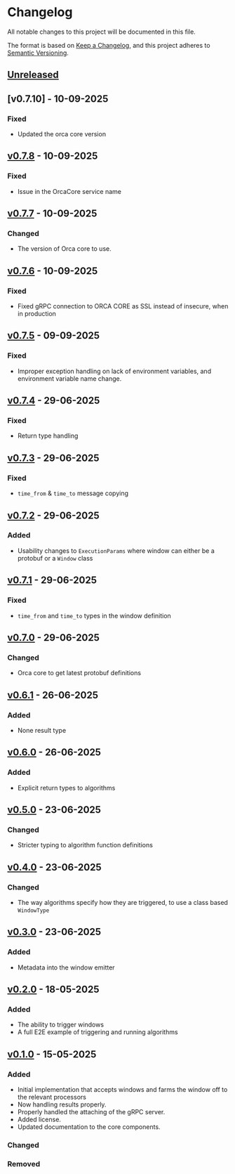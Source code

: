 # Changelog

All notable changes to this project will be documented in this file.

The format is based on [Keep a Changelog](https://keepachangelog.com/en/1.1.0/),
and this project adheres to [Semantic Versioning](https://semver.org/spec/v2.0.0.html).

## [Unreleased]

## [v0.7.10] - 10-09-2025

### Fixed

- Updated the orca core version

## [v0.7.8] - 10-09-2025

### Fixed

- Issue in the OrcaCore service name

## [v0.7.7] - 10-09-2025

### Changed

- The version of Orca core to use.

## [v0.7.6] - 10-09-2025

### Fixed

- Fixed gRPC connection to ORCA CORE as SSL instead of insecure, when in production

## [v0.7.5] - 09-09-2025

### Fixed

- Improper exception handling on lack of environment variables, and environment variable name change.

## [v0.7.4] - 29-06-2025

### Fixed

- Return type handling

## [v0.7.3] - 29-06-2025

### Fixed

- `time_from` & `time_to` message copying

## [v0.7.2] - 29-06-2025

### Added

- Usability changes to `ExecutionParams` where window can either be a protobuf or a `Window` class

## [v0.7.1] - 29-06-2025

### Fixed

- `time_from` and `time_to` types in the window definition

## [v0.7.0] - 29-06-2025

### Changed

- Orca core to get latest protobuf definitions

## [v0.6.1] - 26-06-2025

### Added

- None result type

## [v0.6.0] - 26-06-2025

### Added

- Explicit return types to algorithms

## [v0.5.0] - 23-06-2025

### Changed

- Stricter typing to algorithm function definitions

## [v0.4.0] - 23-06-2025

### Changed

- The way algorithms specify how they are triggered, to use a class based `WindowType`

## [v0.3.0] - 23-06-2025

### Added

- Metadata into the window emitter

## [v0.2.0] - 18-05-2025

### Added

- The ability to trigger windows
- A full E2E example of triggering and running algorithms

## [v0.1.0] - 15-05-2025

### Added

- Initial implementation that accepts windows and farms the window off to the relevant processors
- Now handling results properly.
- Properly handled the attaching of the gRPC server.
- Added license.
- Updated documentation to the core components.

### Changed

### Removed

[unreleased]: https://github.com/Predixus/Orca/compare/v0.7.11...HEAD
[v0.7.8]: https://github.com/Predixus/Orca/compare/v0.7.10...v0.7.11
[v0.7.8]: https://github.com/Predixus/Orca/compare/v0.7.9...v0.7.10
[v0.7.8]: https://github.com/Predixus/Orca/compare/v0.7.8...v0.7.9
[v0.7.8]: https://github.com/Predixus/Orca/compare/v0.7.7...v0.7.8
[v0.7.7]: https://github.com/Predixus/Orca/compare/v0.7.6...v0.7.7
[v0.7.6]: https://github.com/Predixus/Orca/compare/v0.7.5...v0.7.6
[v0.7.5]: https://github.com/Predixus/Orca/compare/v0.7.4...v0.7.5
[v0.7.4]: https://github.com/Predixus/Orca/compare/v0.7.3...v0.7.4
[v0.7.3]: https://github.com/Predixus/Orca/compare/v0.7.2...v0.7.3
[v0.7.2]: https://github.com/Predixus/Orca/compare/v0.7.1...v0.7.2
[v0.7.1]: https://github.com/Predixus/Orca/compare/v0.7.0...v0.7.1
[v0.7.0]: https://github.com/Predixus/Orca/compare/v0.6.1...v0.7.0
[v0.6.1]: https://github.com/Predixus/Orca/compare/v0.6.0...v0.6.1
[v0.6.0]: https://github.com/Predixus/Orca/compare/v0.5.0...v0.6.0
[v0.5.0]: https://github.com/Predixus/Orca/compare/v0.4.0...v0.5.0
[v0.4.0]: https://github.com/Predixus/Orca/compare/v0.3.0...v0.4.0
[v0.3.0]: https://github.com/Predixus/Orca/compare/v0.2.0...v0.3.0
[v0.2.0]: https://github.com/Predixus/Orca/compare/v0.1.0...v0.2.0
[v0.1.0]: https://github.com/Predixus/Orca/compare/v0.1.0...v0.1.0
